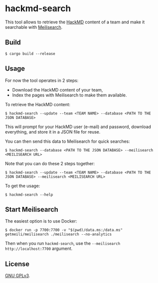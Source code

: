 hackmd-search
=============

This tool allows to retrieve the [HackMD](https://hackmd.io) content of a team and make it searchable with [Meilisearch](https://www.meilisearch.com).

## Build

```
$ cargo build --release
```

## Usage

For now the tool operates in 2 steps:
- Download the HackMD content of your team,
- Index the pages with Meilisearch to make them available.

To retrieve the HackMD content:
```
$ hackmd-search --update --team <TEAM NAME> --database <PATH TO THE JSON DATABASE>
```
This will prompt for your HackMD user (e-mail) and password, download
everything, and store it in a JSON file for reuse.

You can then send this data to Meilisearch for quick searches:
```
$ hackmd-search --database <PATH TO THE JSON DATABASE> --meilisearch <MEILISEARCH URL> 
```

Note that you can do these 2 steps together:
```
$ hackmd-search --update --team <TEAM NAME> --database <PATH TO THE JSON DATABASE> --meilisearch <MEILISEARCH URL>
```

To get the usage:
```
$ hackmd-search --help
```

## Start Meilisearch

The easiest option is to use Docker:
```
$ docker run -p 7700:7700 -v "$(pwd)/data.ms:/data.ms" getmeili/meilisearch ./meilisearch --no-analytics
```

Then when you run `hackmd-search`, use the `--meilisearch http://localhost:7700` argument.

## License

[GNU GPLv3](COPYING).
